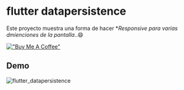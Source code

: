 # flutter datapersistence

 Este proyecto muestra una forma de hacer **Responsive para varias dmienciones de la pantalla*..:smile:


[!["Buy Me A Coffee"](https://www.buymeacoffee.com/assets/img/custom_images/orange_img.png)](https://www.buymeacoffee.com/jmezquita)

## Demo

![flutter_datapersistence](/capture/screen1.gif)
